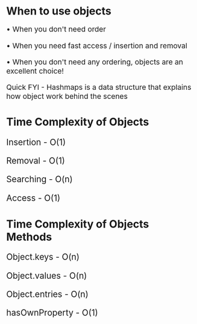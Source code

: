 <h1>When to use objects</h1>
<p style="font-size:1.2rem;font-weight:normal">• When you don't need order
</p>
<p style="font-size:1.2rem;font-weight:normal">• When you need fast access / insertion and removal </p>
<p style="font-size:1.2rem;font-weight:normal">• When you don't need any ordering, objects are an excellent choice!</p>
<p style="font-size:1.2rem;font-weight:normal">Quick FYI - Hashmaps is a data structure that explains how object work behind the scenes</p>
<h1>Time Complexity of Objects</h1>
<p style="font-size:1.4rem">Insertion - O(1)</p>
<p style="font-size:1.4rem">Removal - O(1)</p>
<p style="font-size:1.4rem">Searching - O(n)</p>
<p style="font-size:1.4rem">Access - O(1)</p>
<h1>Time Complexity of Objects Methods</h1>
<p style="font-size:1.4rem">Object.keys - O(n)</p>
<p style="font-size:1.4rem">Object.values - O(n)</p>
<p style="font-size:1.4rem">Object.entries - O(n)</p>
<p style="font-size:1.4rem">hasOwnProperty - O(1)</p>